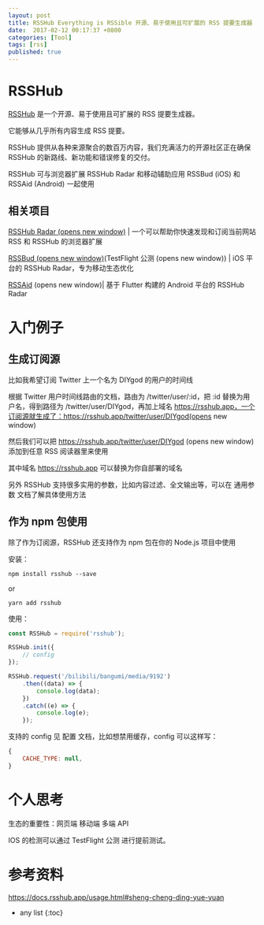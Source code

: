 ```yaml
---
layout: post
title: RSSHub Everything is RSSible 开源、易于使用且可扩展的 RSS 提要生成器
date:  2017-02-12 00:17:37 +0800
categories: [Tool]
tags: [rss]
published: true
---
```


# RSSHub

[RSSHub](https://github.com/DIYgod/RSSHub) 是一个开源、易于使用且可扩展的 RSS 提要生成器。 

它能够从几乎所有内容生成 RSS 提要。

RSSHub 提供从各种来源聚合的数百万内容，我们充满活力的开源社区正在确保 RSSHub 的新路线、新功能和错误修复的交付。

RSSHub 可与浏览器扩展 RSSHub Radar 和移动辅助应用 RSSBud (iOS) 和 RSSAid (Android) 一起使用


## 相关项目

[RSSHub Radar (opens new window)](https://github.com/DIYgod/RSSHub-Radar) | 一个可以帮助你快速发现和订阅当前网站 RSS 和 RSSHub 的浏览器扩展

[RSSBud (opens new window)](https://github.com/Cay-Zhang/RSSBud)(TestFlight 公测 (opens new window)) | iOS 平台的 RSSHub Radar，专为移动生态优化

[RSSAid](https://github.com/LeetaoGoooo/RSSAid) (opens new window)| 基于 Flutter 构建的 Android 平台的 RSSHub Radar


# 入门例子

## 生成订阅源

比如我希望订阅 Twitter 上一个名为 DIYgod 的用户的时间线

根据 Twitter 用户时间线路由的文档，路由为 /twitter/user/:id，把 :id 替换为用户名，得到路径为 /twitter/user/DIYgod，再加上域名 https://rsshub.app，一个订阅源就生成了：https://rsshub.app/twitter/user/DIYgod(opens new window)

然后我们可以把 https://rsshub.app/twitter/user/DIYgod (opens new window)添加到任意 RSS 阅读器里来使用

其中域名 https://rsshub.app 可以替换为你自部署的域名

另外 RSSHub 支持很多实用的参数，比如内容过滤、全文输出等，可以在 通用参数 文档了解具体使用方法

## 作为 npm 包使用

除了作为订阅源，RSSHub 还支持作为 npm 包在你的 Node.js 项目中使用

安装：

```
npm install rsshub --save
```

or

```
yarn add rsshub
```

使用：

```js
const RSSHub = require('rsshub');

RSSHub.init({
    // config
});

RSSHub.request('/bilibili/bangumi/media/9192')
    .then((data) => {
        console.log(data);
    })
    .catch((e) => {
        console.log(e);
    });
```

支持的 config 见 配置 文档，比如想禁用缓存，config 可以这样写：

```js
{
    CACHE_TYPE: null,
}
```

# 个人思考

生态的重要性：网页端 移动端 多端 API

IOS 的检测可以通过 TestFlight 公测 进行提前测试。

# 参考资料

https://docs.rsshub.app/usage.html#sheng-cheng-ding-yue-yuan

* any list
{:toc}

